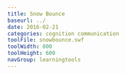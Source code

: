 ```yaml
---
title: Snow Bounce
baseurl: ../
date: 2016-02-21
categories: cognition communication
toolFile: snowbounce.swf
toolWidth: 800
toolHeight: 600
navGroup: learningtools
---
```

